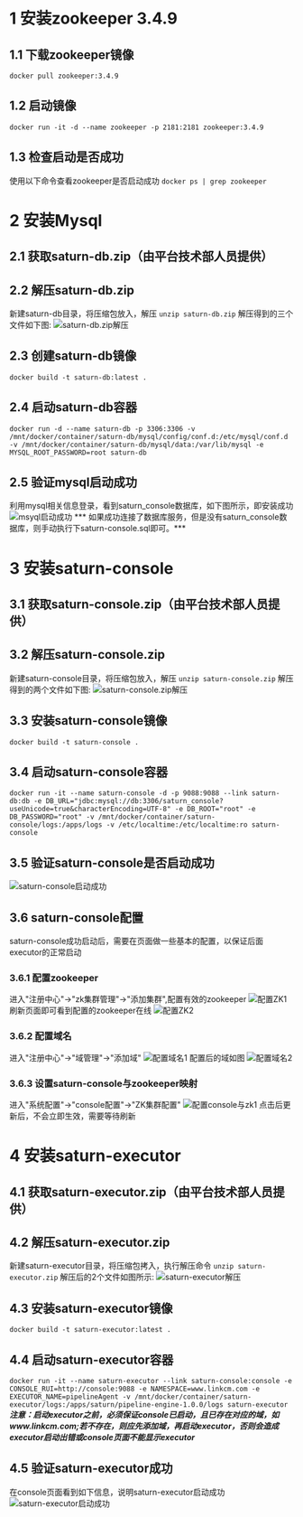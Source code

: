 # 1 安装zookeeper 3.4.9

## 1.1 下载zookeeper镜像
`docker pull zookeeper:3.4.9`

## 1.2 启动镜像
`docker run -it -d --name zookeeper -p 2181:2181 zookeeper:3.4.9`

## 1.3 检查启动是否成功
使用以下命令查看zookeeper是否启动成功
`docker ps | grep zookeeper `

# 2 安装Mysql

## 2.1 获取saturn-db.zip（由平台技术部人员提供）

## 2.2 解压saturn-db.zip
新建saturn-db目录，将压缩包放入，解压
`unzip saturn-db.zip`
解压得到的三个文件如下图:
![saturn-db.zip解压](./resources/image/saturn-pipeline/saturn-db解压.png "saturn-db.zip解压")

## 2.3 创建saturn-db镜像
`docker build -t saturn-db:latest .`

## 2.4 启动saturn-db容器
`docker run -d --name saturn-db -p 3306:3306 -v /mnt/docker/container/saturn-db/mysql/config/conf.d:/etc/mysql/conf.d -v /mnt/docker/container/saturn-db/mysql/data:/var/lib/mysql -e MYSQL_ROOT_PASSWORD=root saturn-db`

## 2.5 验证mysql启动成功
利用mysql相关信息登录，看到saturn_console数据库，如下图所示，即安装成功
![msyql启动成功](./resources/image/saturn-pipeline/mysql启动成功.png "mysql启动成功")
*** 如果成功连接了数据库服务，但是没有saturn_console数据库，则手动执行下saturn-console.sql即可。***


# 3 安装saturn-console

## 3.1 获取saturn-console.zip（由平台技术部人员提供）

## 3.2 解压saturn-console.zip
新建saturn-console目录，将压缩包放入，解压
`unzip saturn-console.zip`
解压得到的两个文件如下图:
![saturn-console.zip解压](./resources/image/saturn-pipeline/saturn-console解压.png "saturn-console.zip解压")

## 3.3 安装saturn-console镜像
`docker build -t saturn-console .`

## 3.4 启动saturn-console容器
`docker run -it --name saturn-console -d -p 9088:9088 --link saturn-db:db -e DB_URL="jdbc:mysql://db:3306/saturn_console?useUnicode=true&characterEncoding=UTF-8" -e DB_ROOT="root" -e DB_PASSWORD="root" -v /mnt/docker/container/saturn-console/logs:/apps/logs -v /etc/localtime:/etc/localtime:ro saturn-console`

## 3.5 验证saturn-console是否启动成功
![saturn-console启动成功](./resources/image/saturn-pipeline/saturn-console启动成功.png "saturn-console启动成功")

## 3.6 saturn-console配置
saturn-console成功启动后，需要在页面做一些基本的配置，以保证后面executor的正常启动

### 3.6.1 配置zookeeper
进入"注册中心"->"zk集群管理"->"添加集群",配置有效的zookeeper
![配置ZK1](./resources/image/saturn-pipeline/配置ZK1.png "配置ZK1")
刷新页面即可看到配置的zookeeper在线
![配置ZK2](./resources/image/saturn-pipeline/配置ZK2.png "配置ZK2")

### 3.6.2 配置域名
 进入"注册中心"->"域管理"->"添加域"
![配置域名1](./resources/image/saturn-pipeline/配置域名1.png "配置域名1")
配置后的域如图
![配置域名2](./resources/image/saturn-pipeline/配置域名2.png "配置域名2")

### 3.6.3 设置saturn-console与zookeeper映射
进入"系统配置"->"console配置"->"ZK集群配置"
![配置console与zk1](./resources/image/saturn-pipeline/配置console与zk1.png "配置console与zk1")
点击后更新后，不会立即生效，需要等待刷新

# 4 安装saturn-executor

## 4.1 获取saturn-executor.zip（由平台技术部人员提供）

## 4.2 解压saturn-executor.zip
新建saturn-executor目录，将压缩包拷入，执行解压命令
`unzip saturn-executor.zip`
解压后的2个文件如图所示:
![saturn-executor解压](./resources/image/saturn-pipeline/saturn-executor解压.png "saturn-executor解压")

## 4.3 安装saturn-executor镜像
`docker build -t saturn-executor:latest .`

## 4.4 启动saturn-executor容器
`docker run -it --name saturn-executor --link saturn-console:console -e CONSOLE_RUI=http://console:9088 -e NAMESPACE=www.linkcm.com -e EXECUTOR_NAME=pipelineAgent -v /mnt/docker/container/saturn-executor/logs:/apps/saturn/pipeline-engine-1.0.0/logs saturn-executor`
***注意：启动executor之前，必须保证console已启动，且已存在对应的域，如www.linkcm.com;若不存在，则应先添加域，再启动executor，否则会造成executor启动出错或console页面不能显示executor***

## 4.5 验证saturn-executor成功
在console页面看到如下信息，说明saturn-executor启动成功
![saturn-executor启动成功](./resources/image/saturn-pipeline/saturn-executor启动成功.png "saturn-executor启动成功")